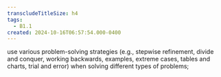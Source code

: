 ```yaml
---
transcludeTitleSize: h4
tags:
  - B1.1
created: 2024-10-16T06:57:54.000-0400
---
```

use various problem-solving strategies (e.g., stepwise refinement, divide and conquer, working backwards, examples, extreme cases, tables and charts, trial and error) when solving different types of problems;